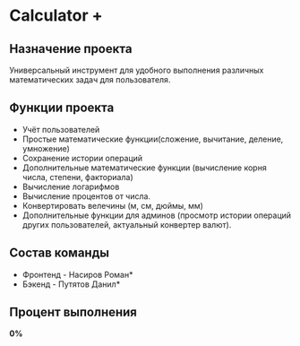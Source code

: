 # Calculator +
## Назначение проекта
Универсальный инструмент для удобного выполнения различных математических задач для пользователя.
## Функции проекта
* Учёт пользователей
* Простые математические функции(сложение, вычитание, деление, умножение)
* Сохранение истории операций
* Дополнительные математические функции (вычисление корня числа, степени, факториала)
* Вычисление логарифмов
* Вычисление процентов от числа.
* Конвертировать велечины (м, см, дюймы, мм)
* Дополнительные функции для админов (просмотр истории операций других пользователей, актуальный конвертер валют).
## Состав команды
* Фронтенд - Насиров Роман*
* Бэкенд - Путятов Данил*
## Процент выполнения
**0%**
